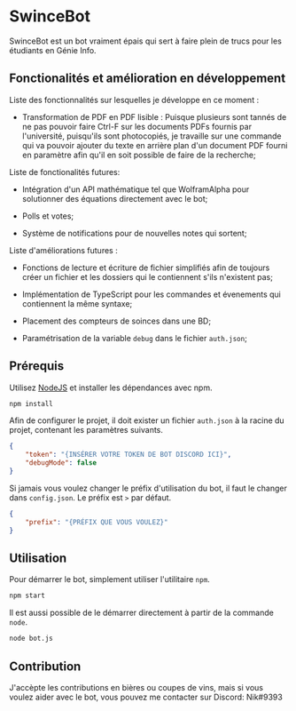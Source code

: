 # SwinceBot

SwinceBot est un bot vraiment épais qui sert à faire plein de trucs pour les étudiants en Génie Info.

## Fonctionalités et amélioration en développement

Liste des fonctionnalités sur lesquelles je développe en ce moment :

- Transformation de PDF en PDF lisible : Puisque plusieurs sont tannés de ne pas pouvoir faire Ctrl-F sur les documents PDFs fournis par l'université, puisqu'ils sont photocopiés, je travaille sur une commande qui va pouvoir ajouter du texte en arrière plan d'un document PDF fourni en paramètre afin qu'il en soit possible de faire de la recherche;

Liste de fonctionalités futures:

- Intégration d'un API mathématique tel que WolframAlpha pour solutionner des équations directement avec le bot;

- Polls et votes;

- Système de notifications pour de nouvelles notes qui sortent;

Liste d'améliorations futures :

- Fonctions de lecture et écriture de fichier simplifiés afin de toujours créer un fichier et les dossiers qui le contiennent s'ils n'existent pas;

- Implémentation de TypeScript pour les commandes et évenements qui contiennent la même syntaxe;

- Placement des compteurs de soinces dans une BD;

- Paramétrisation de la variable `debug` dans le fichier `auth.json`;

## Prérequis

Utilisez [NodeJS](https://pip.pypa.io/en/stable/) et installer les dépendances avec npm.

```bash
npm install
```

Afin de configurer le projet, il doit exister un fichier `auth.json` à la racine du projet, contenant les paramètres suivants.

```json
{
	"token": "{INSÉRER VOTRE TOKEN DE BOT DISCORD ICI}",
	"debugMode": false
}
```

Si jamais vous voulez changer le préfix d'utilisation du bot, il faut le changer dans `config.json`. Le préfix est `>` par défaut.

```json
{
	"prefix": "{PRÉFIX QUE VOUS VOULEZ}"
}
```

## Utilisation

Pour démarrer le bot, simplement utiliser l'utilitaire `npm`.

```bash
npm start
```

Il est aussi possible de le démarrer directement à partir de la commande `node`.

```bash
node bot.js
```

## Contribution

J'accèpte les contributions en bières ou coupes de vins, mais si vous voulez aider avec le bot, vous pouvez me contacter sur Discord: Nik#9393
